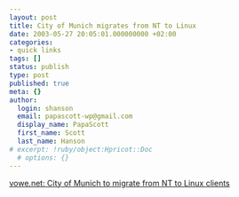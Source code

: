 ```yaml
---
layout: post
title: City of Munich migrates from NT to Linux
date: 2003-05-27 20:05:01.000000000 +02:00
categories:
- quick links
tags: []
status: publish
type: post
published: true
meta: {}
author:
  login: shanson
  email: papascott-wp@gmail.com
  display_name: PapaScott
  first_name: Scott
  last_name: Hanson
# excerpt: !ruby/object:Hpricot::Doc
  # options: {}
---
```

<p><a title="Big Blue beats Big Ballmer" href="http://vowe.net/archives/003349.html">vowe.net: City of Munich to migrate from NT to Linux clients</a></p>
